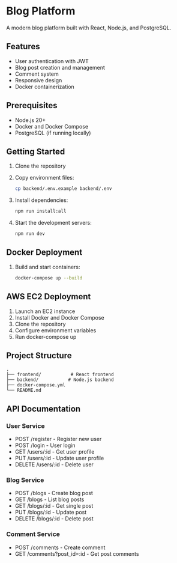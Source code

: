 # Blog Platform

A modern blog platform built with React, Node.js, and PostgreSQL.

## Features

- User authentication with JWT
- Blog post creation and management
- Comment system
- Responsive design
- Docker containerization

## Prerequisites

- Node.js 20+
- Docker and Docker Compose
- PostgreSQL (if running locally)

## Getting Started

1. Clone the repository
2. Copy environment files:
   ```bash
   cp backend/.env.example backend/.env
   ```

3. Install dependencies:
   ```bash
   npm run install:all
   ```

4. Start the development servers:
   ```bash
   npm run dev
   ```

## Docker Deployment

1. Build and start containers:
   ```bash
   docker-compose up --build
   ```

## AWS EC2 Deployment

1. Launch an EC2 instance
2. Install Docker and Docker Compose
3. Clone the repository
4. Configure environment variables
5. Run docker-compose up

## Project Structure

```
.
├── frontend/           # React frontend
├── backend/           # Node.js backend
├── docker-compose.yml
└── README.md
```

## API Documentation

### User Service
- POST /register - Register new user
- POST /login - User login
- GET /users/:id - Get user profile
- PUT /users/:id - Update user profile
- DELETE /users/:id - Delete user

### Blog Service
- POST /blogs - Create blog post
- GET /blogs - List blog posts
- GET /blogs/:id - Get single post
- PUT /blogs/:id - Update post
- DELETE /blogs/:id - Delete post

### Comment Service
- POST /comments - Create comment
- GET /comments?post_id=:id - Get post comments